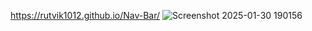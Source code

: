 https://rutvik1012.github.io/Nav-Bar/
![Screenshot 2025-01-30 190156](https://github.com/user-attachments/assets/4a6b0dc3-cda4-4cb4-a4c6-2bb0c65894ac)
